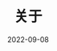 ---
title: 关于
date: 2022-09-08
sidebar: auto
sidebarDepth: 2
permalink: /about.html
layout: About

tagline: 
bgImage: /bgImage/image03.jpg
bgImageStyle: {
height: '350px',
color: '#fff'
}
---
